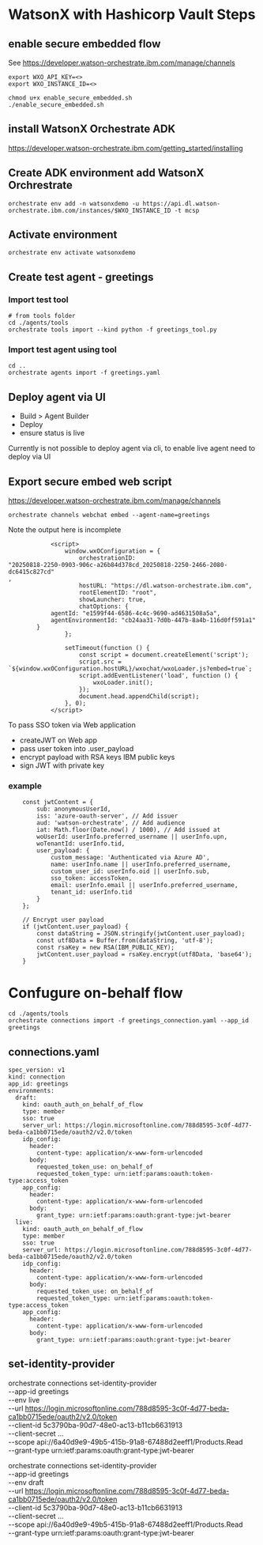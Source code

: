 # WatsonX with Hashicorp Vault Steps

## enable secure embedded flow
See https://developer.watson-orchestrate.ibm.com/manage/channels

```
export WXO_API_KEY=<>
export WXO_INSTANCE_ID=<>

chmod u+x enable_secure_embedded.sh   
./enable_secure_embedded.sh
```

## install WatsonX Orchestrate ADK

https://developer.watson-orchestrate.ibm.com/getting_started/installing

## Create ADK environment add WatsonX Orchrestrate

```
orchestrate env add -n watsonxdemo -u https://api.dl.watson-orchestrate.ibm.com/instances/$WXO_INSTANCE_ID -t mcsp
```

## Activate environment

```
orchestrate env activate watsonxdemo
```


## Create test agent - greetings

### Import test tool
```
# from tools folder 
cd ./agents/tools
orchestrate tools import --kind python -f greetings_tool.py
```

### Import test agent using tool
```
cd ..
orchestrate agents import -f greetings.yaml
```

## Deploy agent via UI

* Build > Agent Builder
* Deploy
* ensure status is live

Currently is not possible to deploy agent via cli, to enable live agent need to deploy via UI


## Export secure embed web script
https://developer.watson-orchestrate.ibm.com/manage/channels

```
orchestrate channels webchat embed --agent-name=greetings
```

Note the output here is incomplete

```
            <script>
                window.wxOConfiguration = {
                    orchestrationID: 
"20250818-2250-0903-906c-a26b84d378cd_20250818-2250-2466-2080-dc6415c827cd"
,
                    hostURL: "https://dl.watson-orchestrate.ibm.com",
                    rootElementID: "root",
                    showLauncher: true,
                    chatOptions: {
            agentId: "e1599f44-6586-4c4c-9690-ad4631508a5a",
            agentEnvironmentId: "cb24aa31-7d0b-447b-8a4b-116d0ff591a1"
        }
                };

                setTimeout(function () {
                    const script = document.createElement('script');
                    script.src = 
`${window.wxOConfiguration.hostURL}/wxochat/wxoLoader.js?embed=true`;
                    script.addEventListener('load', function () {
                        wxoLoader.init();
                    });
                    document.head.appendChild(script);
                }, 0);
            </script>
```

To pass SSO token via Web application

* createJWT on Web app
* pass user token into .user_payload
* encrypt payload with RSA keys IBM public keys
* sign JWT with private key


### example
```
    const jwtContent = {
        sub: anonymousUserId,
        iss: 'azure-oauth-server', // Add issuer
        aud: 'watson-orchestrate', // Add audience
        iat: Math.floor(Date.now() / 1000), // Add issued at
        woUserId: userInfo.preferred_username || userInfo.upn,
        woTenantId: userInfo.tid,
        user_payload: {
            custom_message: 'Authenticated via Azure AD',
            name: userInfo.name || userInfo.preferred_username,
            custom_user_id: userInfo.oid || userInfo.sub,
            sso_token: accessToken,
            email: userInfo.email || userInfo.preferred_username,
            tenant_id: userInfo.tid
        }
    };

    // Encrypt user payload
    if (jwtContent.user_payload) {
        const dataString = JSON.stringify(jwtContent.user_payload);
        const utf8Data = Buffer.from(dataString, 'utf-8');
        const rsaKey = new RSA(IBM_PUBLIC_KEY);
        jwtContent.user_payload = rsaKey.encrypt(utf8Data, 'base64');
    }
```

# Confugure on-behalf flow

```
cd ./agents/tools
orchestrate connections import -f greetings_connection.yaml --app_id greetings
```

## connections.yaml
```
spec_version: v1
kind: connection
app_id: greetings
environments:
  draft:
    kind: oauth_auth_on_behalf_of_flow
    type: member
    sso: true
    server_url: https://login.microsoftonline.com/788d8595-3c0f-4d77-beda-ca1bb0715ede/oauth2/v2.0/token
    idp_config:
      header:
        content-type: application/x-www-form-urlencoded
      body:
        requested_token_use: on_behalf_of
        requested_token_type: urn:ietf:params:oauth:token-type:access_token
    app_config:
      header:
        content-type: application/x-www-form-urlencoded
      body:
        grant_type: urn:ietf:params:oauth:grant-type:jwt-bearer
  live:
    kind: oauth_auth_on_behalf_of_flow
    type: member
    sso: true
    server_url: https://login.microsoftonline.com/788d8595-3c0f-4d77-beda-ca1bb0715ede/oauth2/v2.0/token
    idp_config:
      header:
        content-type: application/x-www-form-urlencoded
      body:
        requested_token_use: on_behalf_of
        requested_token_type: urn:ietf:params:oauth:token-type:access_token
    app_config:
      header:
        content-type: application/x-www-form-urlencoded
      body:
        grant_type: urn:ietf:params:oauth:grant-type:jwt-bearer
```

## set-identity-provider
orchestrate connections set-identity-provider \
  --app-id greetings \
  --env live \
  --url https://login.microsoftonline.com/788d8595-3c0f-4d77-beda-ca1bb0715ede/oauth2/v2.0/token \
  --client-id 5c3790ba-90d7-48e0-ac13-b11cb6631913 \
  --client-secret ... \
  --scope api://6a40d9e9-49b5-415b-91a8-67488d2eeff1/Products.Read \
  --grant-type urn:ietf:params:oauth:grant-type:jwt-bearer

orchestrate connections set-identity-provider \
  --app-id greetings \
  --env draft \
  --url https://login.microsoftonline.com/788d8595-3c0f-4d77-beda-ca1bb0715ede/oauth2/v2.0/token \
  --client-id 5c3790ba-90d7-48e0-ac13-b11cb6631913 \
  --client-secret ... \
  --scope api://6a40d9e9-49b5-415b-91a8-67488d2eeff1/Products.Read \
  --grant-type urn:ietf:params:oauth:grant-type:jwt-bearer
